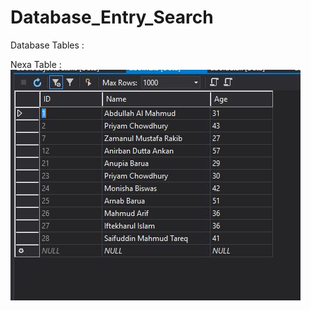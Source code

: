 # Database_Entry_Search

Database Tables : 

Nexa Table : 
![nexa table](https://github.com/arnab-barua/Database_Entry_Search/blob/master/Nexa.JPG)
